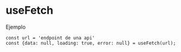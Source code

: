 # useFetch

Ejemplo

```
const url = 'endpoint de una api'
const {data: null, loading: true, error: null} = useFetch(url);

```